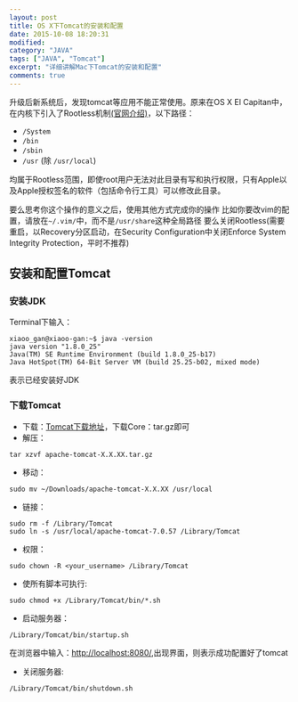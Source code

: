 ```yaml
---
layout: post
title: OS X下Tomcat的安装和配置				
date: 2015-10-08 18:20:31
modified: 				
category: "JAVA"
tags: ["JAVA", "Tomcat"]
excerpt: "详细讲解Mac下Tomcat的安装和配置"
comments: true
---
```


升级后新系统后，发现tomcat等应用不能正常使用。原来在OS X El Capitan中，在内核下引入了Rootless机制[(官网介绍)][System Integrity Protection]，以下路径：

* `/System`
* `/bin`
* `/sbin`
* `/usr` (除 `/usr/local`)

均属于Rootless范围，即使root用户无法对此目录有写和执行权限，只有Apple以及Apple授权签名的软件（包括命令行工具）可以修改此目录。

要么思考你这个操作的意义之后，使用其他方式完成你的操作
比如你要改vim的配置，请放在`~/.vim/`中，而不是`/usr/share`这种全局路径
要么关闭Rootless(需要重启，以Recovery分区启动，在Security Configuration中关闭Enforce System Integrity Protection，平时不推荐)

## 安装和配置Tomcat

### 安装JDK 

 Terminal下输入：

 ~~~
 xiaoo_gan@xiaoo-gan:~$ java -version  
 java version "1.8.0_25"
 Java(TM) SE Runtime Environment (build 1.8.0_25-b17)  
 Java HotSpot(TM) 64-Bit Server VM (build 25.25-b02, mixed mode)
 ~~~

 表示已经安装好JDK

### 下载Tomcat

* 下载：[Tomcat下载地址][tomcat]，下载Core：tar.gz即可
* 解压：

~~~
tar xzvf apache-tomcat-X.X.XX.tar.gz 
~~~

* 移动：

~~~
sudo mv ~/Downloads/apache-tomcat-X.X.XX /usr/local
~~~

* 链接：

~~~
sudo rm -f /Library/Tomcat 
sudo ln -s /usr/local/apache-tomcat-7.0.57 /Library/Tomcat
~~~

* 权限：

~~~
sudo chown -R <your_username> /Library/Tomcat
~~~

* 使所有脚本可执行:

~~~
sudo chmod +x /Library/Tomcat/bin/*.sh 
~~~

* 启动服务器：

~~~
/Library/Tomcat/bin/startup.sh
~~~

在浏览器中输入：[http://localhost:8080/][localhost],出现界面，则表示成功配置好了tomcat
* 关闭服务器:

~~~
/Library/Tomcat/bin/shutdown.sh
~~~

[tomcat]: http://tomcat.apache.org/download-70.cgi
[localhost]: http://localhost:8080/
[System Integrity Protection]: https://developer.apple.com/videos/play/wwdc2015-706/